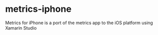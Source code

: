 metrics-iphone
==============

Metrics for iPhone is a port of the metrics app to the iOS platform using Xamarin Studio
